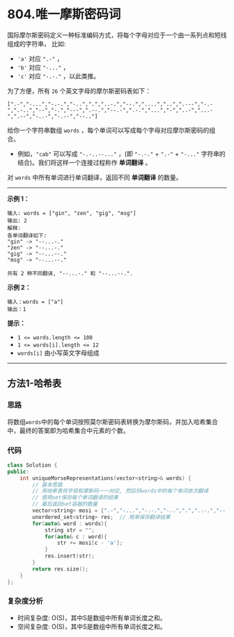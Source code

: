 # 804.唯一摩斯密码词

国际摩尔斯密码定义一种标准编码方式，将每个字母对应于一个由一系列点和短线组成的字符串， 比如:

- `'a'` 对应 `".-"` ，
- `'b'` 对应 `"-..."` ，
- `'c'` 对应 `"-.-."` ，以此类推。

为了方便，所有 `26` 个英文字母的摩尔斯密码表如下：

```
[".-","-...","-.-.","-..",".","..-.","--.","....","..",".---","-.-",".-..","--","-.","---",".--.","--.-",".-.","...","-","..-","...-",".--","-..-","-.--","--.."]
```

给你一个字符串数组 `words` ，每个单词可以写成每个字母对应摩尔斯密码的组合。

- 例如，`"cab"` 可以写成 `"-.-..--..."` ，(即 `"-.-."` + `".-"` + `"-..."` 字符串的结合)。我们将这样一个连接过程称作 **单词翻译** 。

对 `words` 中所有单词进行单词翻译，返回不同 **单词翻译** 的数量。

------

**示例 1：**

```
输入: words = ["gin", "zen", "gig", "msg"]
输出: 2
解释: 
各单词翻译如下:
"gin" -> "--...-."
"zen" -> "--...-."
"gig" -> "--...--."
"msg" -> "--...--."

共有 2 种不同翻译, "--...-." 和 "--...--.".
```

**示例 2：**

```
输入：words = ["a"]
输出：1
```

**提示：**

- `1 <= words.length <= 100`
- `1 <= words[i].length <= 12`
- `words[i]` 由小写英文字母组成

------

## 方法1-哈希表



### 思路

将数组`words`中的每个单词按照莫尔斯密码表转换为摩尔斯码，并加入哈希集合中，最终的答案即为哈希集合中元素的个数。

### 代码

```C++
class Solution {
public:
    int uniqueMorseRepresentations(vector<string>& words) {
        // 基本思路
        // 用哈希表将字母和摩斯码一一对应, 然后将words中的每个单词依次翻译
        // 使用set保存每个单词翻译的结果
        // 最后返回set容器的数量
        vector<string> mosi = {".-","-...","-.-.","-..",".","..-.","--.","....","..",".---","-.-",".-..","--","-.","---",".--.","--.-",".-.","...","-","..-","...-",".--","-..-","-.--","--.."};
        unordered_set<string> res;  // 用来保存翻译结果
        for(auto& word : words){
            string str = "";
            for(auto& c : word){
                str += mosi[c - 'a'];
            }
            res.insert(str);
        }
        return res.size();
    } 
};
```

### 复杂度分析

- 时间复杂度: O(S)，其中S是数组中所有单词长度之和。
- 空间复杂度: O(S)，其中S是数组中所有单词长度之和。